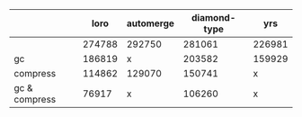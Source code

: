 |     |  loro  | automerge | diamond-type | yrs |
|  ----  | ----  |  ----  | ----  |  ----  |
|| 274788 | 292750 | 281061 | 226981 |
|gc| 186819 | x | 203582 | 159929 |
|compress| 114862 | 129070 | 150741 | x |
|gc & compress| 76917 | x | 106260 | x |